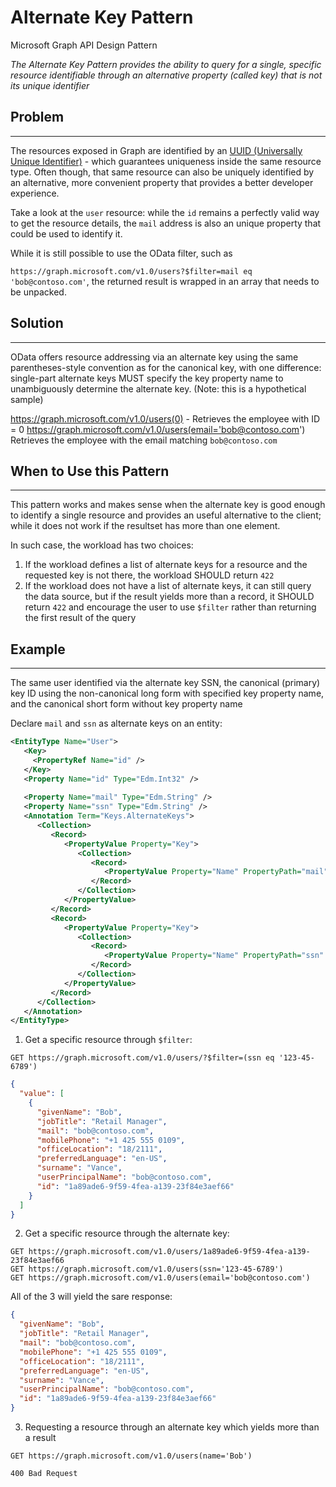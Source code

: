 # Alternate Key Pattern

Microsoft Graph API Design Pattern

_The Alternate Key Pattern provides the ability to query for a single, specific resource identifiable through an alternative property (called key) that is not its unique identifier_

## Problem

---

The resources exposed in Graph are identified by an [UUID (Universally Unique Identifier)](https://en.wikipedia.org/wiki/Universally_unique_identifier) - which guarantees uniqueness inside the same resource type. Often though, that same resource can also be uniquely identified by an alternative, more convenient property that provides a better developer experience.

Take a look at the `user` resource: while the `id` remains a perfectly valid way to get the resource details, the `mail` address is also an unique property that could be used to identify it.

While it is still possible to use the OData filter, such as

`https://graph.microsoft.com/v1.0/users?$filter=mail eq 'bob@contoso.com'`, the returned result is wrapped in an array that needs to be unpacked.

## Solution

---

OData offers resource addressing via an alternate key using the same parentheses-style convention as for the canonical key, with one difference: single-part alternate keys MUST specify the key property name to unambiguously determine the alternate key. (Note: this is a hypothetical sample)

https://graph.microsoft.com/v1.0/users(0) - Retrieves the employee with ID = 0
https://graph.microsoft.com/v1.0/users(email='bob@contoso.com') Retrieves the employee with the email matching `bob@contoso.com`

## When to Use this Pattern

---

This pattern works and makes sense when the alternate key is good enough to identify a single resource and provides an useful alternative to the client; while it does not work if the resultset has more than one element.

In such case, the workload has two choices:

1. If the workload defines a list of alternate keys for a resource and the requested key is not there, the workload SHOULD return `422`
2. If the workload does not have a list of alternate keys, it can still query the data source, but if the result yields more than a record, it SHOULD return `422` and encourage the user to use `$filter` rather than returning the first result of the query

## Example

---

The same user identified via the alternate key SSN, the canonical (primary) key ID using the non-canonical long form with specified key property name, and the canonical short form without key property name

Declare `mail` and `ssn` as alternate keys on an entity:

```xml
<EntityType Name="User">
   <Key>
     <PropertyRef Name="id" />
   </Key>
   <Property Name="id" Type="Edm.Int32" />
   
   <Property Name="mail" Type="Edm.String" />
   <Property Name="ssn" Type="Edm.String" />
   <Annotation Term="Keys.AlternateKeys">
      <Collection>
         <Record>
            <PropertyValue Property="Key">
               <Collection>
                  <Record>
                     <PropertyValue Property="Name" PropertyPath="mail" />
                  </Record>
               </Collection>
            </PropertyValue>
         </Record>
         <Record>
            <PropertyValue Property="Key">
               <Collection>
                  <Record>
                     <PropertyValue Property="Name" PropertyPath="ssn" />
                  </Record>
               </Collection>
            </PropertyValue>
         </Record>
      </Collection>
   </Annotation>
</EntityType>
```

1. Get a specific resource through `$filter`:

```http
GET https://graph.microsoft.com/v1.0/users/?$filter=(ssn eq '123-45-6789')
```

```json
{
  "value": [
    {
      "givenName": "Bob",
      "jobTitle": "Retail Manager",
      "mail": "bob@contoso.com",
      "mobilePhone": "+1 425 555 0109",
      "officeLocation": "18/2111",
      "preferredLanguage": "en-US",
      "surname": "Vance",
      "userPrincipalName": "bob@contoso.com",
      "id": "1a89ade6-9f59-4fea-a139-23f84e3aef66"
    }
  ]
}
```

2. Get a specific resource through the alternate key:

```http
GET https://graph.microsoft.com/v1.0/users/1a89ade6-9f59-4fea-a139-23f84e3aef66
GET https://graph.microsoft.com/v1.0/users(ssn='123-45-6789')
GET https://graph.microsoft.com/v1.0/users(email='bob@contoso.com')
```

All of the 3 will yield the sare response:

```json
{
  "givenName": "Bob",
  "jobTitle": "Retail Manager",
  "mail": "bob@contoso.com",
  "mobilePhone": "+1 425 555 0109",
  "officeLocation": "18/2111",
  "preferredLanguage": "en-US",
  "surname": "Vance",
  "userPrincipalName": "bob@contoso.com",
  "id": "1a89ade6-9f59-4fea-a139-23f84e3aef66"
}
```

3. Requesting a resource through an alternate key which yields more than a result

```http
GET https://graph.microsoft.com/v1.0/users(name='Bob')

400 Bad Request
```
